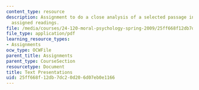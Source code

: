 ```yaml
---
content_type: resource
description: Assignment to do a close analysis of a selected passage in one of the
  assigned readings.
file: /media/courses/24-120-moral-psychology-spring-2009/25ff668f12db7dc20d206d07eb0e1166_MIT24_120s09_assn04.pdf
file_type: application/pdf
learning_resource_types:
- Assignments
ocw_type: OCWFile
parent_title: Assignments
parent_type: CourseSection
resourcetype: Document
title: Text Presentations
uid: 25ff668f-12db-7dc2-0d20-6d07eb0e1166
---
```


